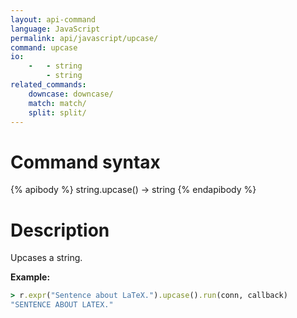 ```yaml
---
layout: api-command
language: JavaScript
permalink: api/javascript/upcase/
command: upcase
io:
    -   - string
        - string
related_commands:
    downcase: downcase/
    match: match/
    split: split/
---
```


# Command syntax #

{% apibody %}
string.upcase() &rarr; string
{% endapibody %}

# Description #

Upcases a string.

__Example:__

```rb
> r.expr("Sentence about LaTeX.").upcase().run(conn, callback)
"SENTENCE ABOUT LATEX."
```
